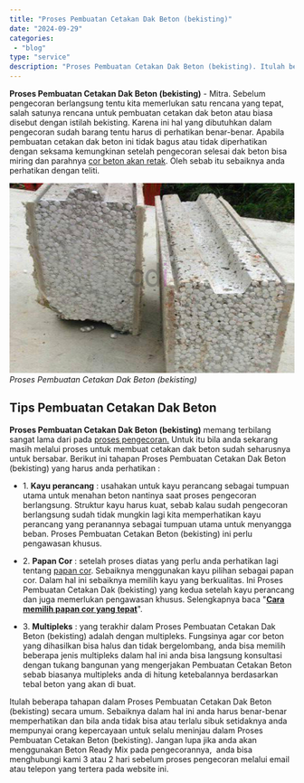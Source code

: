 ```yaml
---
title: "Proses Pembuatan Cetakan Dak Beton (bekisting)"
date: "2024-09-29"
categories:
 - "blog"
type: "service"
description: "Proses Pembuatan Cetakan Dak Beton (bekisting). Itulah beberapa tahapan dalam Proses Pembuatan Cetakan Dak Beton (bekisting) secara umum. Sebaiknya dalam hal..."
---
```


**Proses Pembuatan Cetakan Dak Beton (bekisting)** - Mitra. Sebelum pengecoran berlangsung tentu kita memerlukan satu rencana yang tepat, salah satunya rencana untuk pembuatan cetakan dak beton atau biasa disebut dengan istilah bekisting. Karena ini hal yang dibutuhkan dalam pengecoran sudah barang tentu harus di perhatikan benar-benar. Apabila pembuatan cetakan dak beton ini tidak bagus atau tidak diperhatikan dengan seksama kemungkinan setelah pengecoran selesai dak beton bisa miring dan parahnya [cor beton akan retak](/blog/inilah-penyebab-cor-beton-bisa-retak "Inilah Penyebab Cor Beton Bisa Retak"). Oleh sebab itu sebaiknya anda perhatikan dengan teliti.

![Proses Pembuatan Cetakan Dak Beton](/images/blog/panel-beton-ringan-3.jpg)
*Proses Pembuatan Cetakan Dak Beton (bekisting)*

 ## Tips Pembuatan Cetakan Dak Beton

**Proses Pembuatan Cetakan Dak Beton (bekisting)** memang terbilang sangat lama dari pada [proses pengecoran.](/blog/pengerjaan-cor-beton-yang-tepat "Pengerjaan Cor Beton Yang Tepat") Untuk itu bila anda sekarang masih melalui proses untuk membuat cetakan dak beton sudah seharusnya untuk bersabar. Berikut ini tahapan Proses Pembuatan Cetakan Dak Beton (bekisting) yang harus anda perhatikan :

- 1\. **Kayu perancang** : usahakan untuk kayu perancang sebagai tumpuan utama untuk menahan beton nantinya saat proses pengecoran berlangsung. Struktur kayu harus kuat, sebab kalau sudah pengecoran berlangsung sudah tidak mungkin lagi kita memperhatikan kayu perancang yang peranannya sebagai tumpuan utama untuk menyangga beban. Proses Pembuatan Cetakan Beton (bekisting) ini perlu pengawasan khusus.

- 2\. **Papan Cor** : setelah proses diatas yang perlu anda perhatikan lagi tentang [papan cor](/blog/memilih-kayu-papan-cor-yang-tepat "Memilih Kayu Papan Cor Yang Tepat"). Sebaiknya menggunakan kayu pilihan sebagai papan cor. Dalam hal ini sebaiknya memilih kayu yang berkualitas. Ini Proses Pembuatan Cetakan Dak (bekisting) yang kedua setelah kayu perancang dan juga memerlukan pengawasan khusus. Selengkapnya baca "[**Cara memilih papan cor yang tepat**](/blog/memilih-kayu-papan-cor-yang-tepat)".

- 3\. **Multipleks** : yang terakhir dalam Proses Pembuatan Cetakan Dak Beton (bekisting) adalah dengan multipleks. Fungsinya agar cor beton yang dihasilkan bisa halus dan tidak bergelombang, anda bisa memilih beberapa jenis multipleks dalam hal ini anda bisa langsung konsultasi dengan tukang bangunan yang mengerjakan Pembuatan Cetakan Beton sebab biasanya multipleks anda di hitung ketebalannya berdasarkan tebal beton yang akan di buat.

Itulah beberapa tahapan dalam Proses Pembuatan Cetakan Dak Beton (bekisting) secara umum. Sebaiknya dalam hal ini anda harus benar-benar memperhatikan dan bila anda tidak bisa atau terlalu sibuk setidaknya anda mempunyai orang kepercayaan untuk selalu meninjau dalam Proses Pembuatan Cetakan Beton (bekisting). Jangan lupa jika anda akan menggunakan Beton Ready Mix pada pengecorannya,  anda bisa menghubungi kami 3 atau 2 hari sebelum proses pengecoran melalui email atau telepon yang tertera pada website ini.

